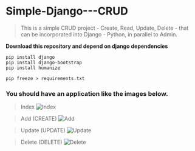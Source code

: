 # Simple-Django---CRUD

>This is a simple CRUD project - Create, Read, Update, Delete - that can be incorporated into Django - Python, in parallel to Admin.

**Download this repository and depend on django dependencies**

```
pip install django
pip install django-bootstrap
pip install humanize

pip freeze > requirements.txt
```

### You should have an application like the images below.

>Index
![Index](https://user-images.githubusercontent.com/59056176/93000366-55687100-f4fe-11ea-9586-3dfe4151bb99.png)



>Add (CREATE)
![Add](https://user-images.githubusercontent.com/59056176/93000418-bb54f880-f4fe-11ea-86bc-aad24c0fb9f9.png)



>Update (UPDATE)
![Update](https://user-images.githubusercontent.com/59056176/93000424-c576f700-f4fe-11ea-95b5-d8029d3c0ec5.png)



>Delete (DELETE)
![Delete](https://user-images.githubusercontent.com/59056176/93000427-ce67c880-f4fe-11ea-9783-9e41da48a292.png)

